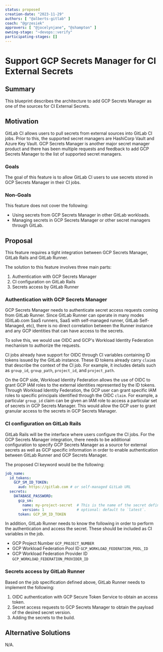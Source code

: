 ```yaml
---
status: proposed
creation-date: "2023-11-29"
authors: [ "@alberts-gitlab" ]
coach: "@grzesiek"
approvers: [ "@jocelynjane", "@shampton" ]
owning-stage: "~devops::verify"
participating-stages: []
---
```


<!-- Blueprints often contain forward-looking statements -->
<!-- vale gitlab.FutureTense = NO -->

# Support GCP Secrets Manager for CI External Secrets

## Summary

This blueprint describes the architecture to add GCP Secrets Manager as one of the
sources for CI External Secrets.

## Motivation

GitLab CI allows users to pull secrets from external sources into GitLab CI jobs.
Prior to this, the supported secret managers are HashiCorp Vault and Azure Key Vault.
GCP Secrets Manager is another major secret manager product and there has been
multiple requests and feedback to add GCP Secrets Manager to the list of
supported secret managers.

### Goals

The goal of this feature is to allow GitLab CI users to use secrets stored in
GCP Secrets Manager in their CI jobs.

### Non-Goals

This feature does not cover the following:

- Using secrets from GCP Secrets Manager in other GitLab workloads.
- Managing secrets in GCP Secrets Manager or other secret managers through GitLab.

## Proposal

This feature requires a tight integration between GCP Secrets Manager, GitLab Rails and GitLab Runner.

The solution to this feature involves three main parts:

1. Authentication with GCP Secrets Manager
1. CI configuration on GitLab Rails
1. Secrets access by GitLab Runner

### Authentication with GCP Secrets Manager

GCP Secrets Manager needs to authenticate secret access requests coming from GitLab Runner.
Since GitLab Runner can operate in many modes (GitLab.com SaaS runners, SaaS with self-managed runner, GitLab Self-Managed, etc),
there is no direct correlation between the Runner instance and any GCP identities that can have access to the secrets.

To solve this, we would use OIDC and GCP's Workload Identity Federation mechanism to authorize the requests.

CI jobs already have support for OIDC through CI variables containing ID tokens issued by the GitLab instance.
These ID tokens already carry `claim`s that describe the context of the CI job.
For example, it includes details such as `group_id`, `group_path`, `project_id`, and `project_path`.

On the GCP side, Workload Identity Federation allows the use of OIDC to grant GCP IAM roles to the external identities
represented by the ID tokens. Through Workload Identity Federation, the GCP user can grant specific IAM roles to
specific principals identified through the OIDC `claim`. For example, a particular `group_id` claim can be given an IAM role
to access a particular set of secrets in GCP Secrets Manager. This would allow the GCP user to grant granular
access to the secrets in GCP Secrets Manager.

### CI configuration on GitLab Rails

GitLab Rails will be the interface where users configure the CI jobs. For the GCP Secrets Manager integration,
there needs to be additional configuration to specify GCP Secrets Manager as a source for external secrets as well as
GCP specific information in order to enable authentication between GitLab Runner and GCP Secrets Manager.

The proposed CI keyword would be the following:

```yaml
job_name:
  id_tokens:
    GCP_SM_ID_TOKEN:
      aud: https://gitlab.com # or self-managed GitLab URL
  secrets:
    DATABASE_PASSWORD:
      gcp_sm:
        name: my-project-secret  # This is the name of the secret defined in GCP Secrets Manager
        version: 1               # optional: default to `latest`.
      token: GCP_SM_ID_TOKEN
```

In addition, GitLab Runner needs to know the following in order to perform the authentication and access the secret.
These should be included as CI variables in the job.

- GCP Project Number `GCP_PROJECT_NUMBER`
- GCP Workload Federation Pool ID `GCP_WORKLOAD_FEDERATION_POOL_ID`
- GCP Workload Federation Provider ID `GCP_WORKLOAD_FEDERATION_PROVIDER_ID`

### Secrets access by GitLab Runner

Based on the job specification defined above, GitLab Runner needs to implement the following:

1. OIDC authentication with GCP Secure Token Service to obtain an access token.
1. Secret access requests to GCP Secrets Manager to obtain the payload of the desired secret version.
1. Adding the secrets to the build.

## Alternative Solutions

N/A.
